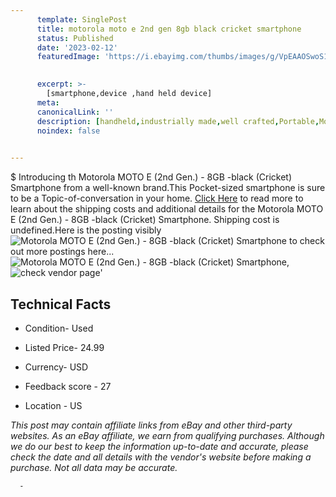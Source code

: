 ```yaml
---
      template: SinglePost
      title: motorola moto e 2nd gen 8gb black cricket smartphone
      status: Published
      date: '2023-02-12'
      featuredImage: 'https://i.ebayimg.com/thumbs/images/g/VpEAAOSwoS1jZ8j~/s-l225.jpg'
       

      excerpt: >-
        [smartphone,device ,hand held device]
      meta:
      canonicalLink: ''
      description: [handheld,industrially made,well crafted,Portable,Mobile,Compact,Convenient,Lightweight,Maneuverable,Man-portable,Miniature,Carriable,Hand-held,Light,Holdable,Transportable,Mobile device,Pocket-sized,On-the-go,Wireless,Cordless,Compact size,Convenient size, smartphone,device ,hand held device]
      noindex: false
      

---
```

$
      Introducing th Motorola MOTO E (2nd Gen.) - 8GB -black (Cricket) Smartphone from a well-known brand.This Pocket-sized smartphone is sure to be a Topic-of-conversation in your home. [Click Here](https://www.ebay.com/itm/185724871739?hash=item2b3e10a43b%3Ag%3AVpEAAOSwoS1jZ8j%7E&amdata=enc%3AAQAHAAAA4DGeRoVeoEywwooDeaw7mYMhgjC7RLWZ2Rm6JRktpZLmrvPyhnqrkB1dgP%2FAmLONkTE%2FBH4af1Yycj5hN6TPFCMpYosbOZ3uWAr70bwc0yR3WJMXn2vykkBfZmSafULp7KzDukuwSph4MSy4NyHZESFYyZO0ZYrOCxMq7j40pKFouWGVKoI8wqwfVZS0rrPo%2BSqVs0EYHTZLysv80Hh41gh99I0AiI4gJDojueo26ToJPIdl8NxHLYCDqospupX%2FLFIl02YxZR45ytrzp9o3ifeS8985VYubdyN%2FyERYy1Kt&mkevt=1&mkcid=1&mkrid=711-53200-19255-0&campid=%253CePNCampaignId%253E&customid=%253CreferenceId%253E&toolid=10049) to read more to learn about the shipping costs and additional details for the Motorola MOTO E (2nd Gen.) - 8GB -black (Cricket) Smartphone. Shipping cost is undefined.Here is the posting visibly ![Motorola MOTO E (2nd Gen.) - 8GB -black (Cricket) Smartphone](https://i.ebayimg.com/thumbs/images/g/VpEAAOSwoS1jZ8j~/s-l225.jpg) to check out more postings here... ![Motorola MOTO E (2nd Gen.) - 8GB -black (Cricket) Smartphone](https://i.ebayimg.com/images/g/VpEAAOSwoS1jZ8j~/s-l1600.jpg), ![check vendor page](https://origin-galleryplus.ebayimg.com/ws/web/185724871739_2_0_1/225x225.jpg,https://origin-galleryplus.ebayimg.com/ws/web/185724871739_3_0_1/225x225.jpg,https://origin-galleryplus.ebayimg.com/ws/web/185724871739_4_0_1/225x225.jpg,https://origin-galleryplus.ebayimg.com/ws/web/185724871739_5_0_1/225x225.jpg)'

      

 ## Technical Facts 



     
      

 - Condition- Used 


      

 - Listed Price- 24.99 


      

 - Currency- USD 


      

 - Feedback score - 27 


      

 - Location - US 


      
      

 *_This post may contain affiliate links from eBay and other third-party websites. As an eBay affiliate, we earn from qualifying purchases. Although we do our best to keep the information up-to-date and accurate, please check the date and all details with the vendor's website before making a purchase. Not all data may be accurate._*




      -
